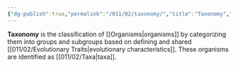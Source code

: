 ```yaml
---
{"dg-publish":true,"permalink":"/011/02/taxonomy/","title":"Taxonomy","tags":["BIOL422"],"noteIcon":"1","created":"2024-09-26T13:45:04.136-07:00","updated":"2024-09-26T15:26:36.615-07:00"}
---
```


**Taxonomy** is the classification of [[Organisms\|organisms]] by categorizing them into groups and subgroups based on defining and shared [[011/02/Evolutionary Traits\|evolutionary characteristics]]. These organisms are identified as [[011/02/Taxa\|taxa]].